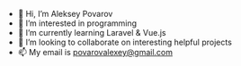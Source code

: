 - 👋 Hi, I’m Aleksey Povarov
- 👀 I’m interested in programming
- 🌱 I’m currently learning Laravel & Vue.js
- 💞️ I’m looking to collaborate on interesting helpful projects
- 📫 My email is povarovalexey@gmail.com

<!---
SexyGrandma/SexyGrandma is a ✨ special ✨ repository because its `README.md` (this file) appears on your GitHub profile.
You can click the Preview link to take a look at your changes.
--->
